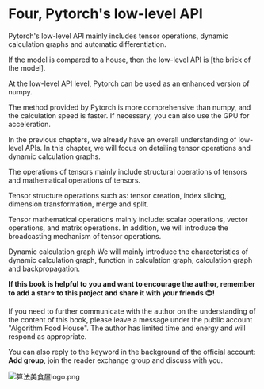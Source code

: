 # Four, Pytorch's low-level API

Pytorch's low-level API mainly includes tensor operations, dynamic calculation graphs and automatic differentiation.

If the model is compared to a house, then the low-level API is [the brick of the model].

At the low-level API level, Pytorch can be used as an enhanced version of numpy.

The method provided by Pytorch is more comprehensive than numpy, and the calculation speed is faster. If necessary, you can also use the GPU for acceleration.

In the previous chapters, we already have an overall understanding of low-level APIs. In this chapter, we will focus on detailing tensor operations and dynamic calculation graphs.


The operations of tensors mainly include structural operations of tensors and mathematical operations of tensors.

Tensor structure operations such as: tensor creation, index slicing, dimension transformation, merge and split.

Tensor mathematical operations mainly include: scalar operations, vector operations, and matrix operations. In addition, we will introduce the broadcasting mechanism of tensor operations.

Dynamic calculation graph We will mainly introduce the characteristics of dynamic calculation graph, function in calculation graph, calculation graph and backpropagation.



**If this book is helpful to you and want to encourage the author, remember to add a star⭐️ to this project and share it with your friends 😊!**

If you need to further communicate with the author on the understanding of the content of this book, please leave a message under the public account "Algorithm Food House". The author has limited time and energy and will respond as appropriate.

You can also reply to the keyword in the background of the official account: **Add group**, join the reader exchange group and discuss with you.

![算法美食屋logo.png](./data/算法美食屋二维码.jpg)
